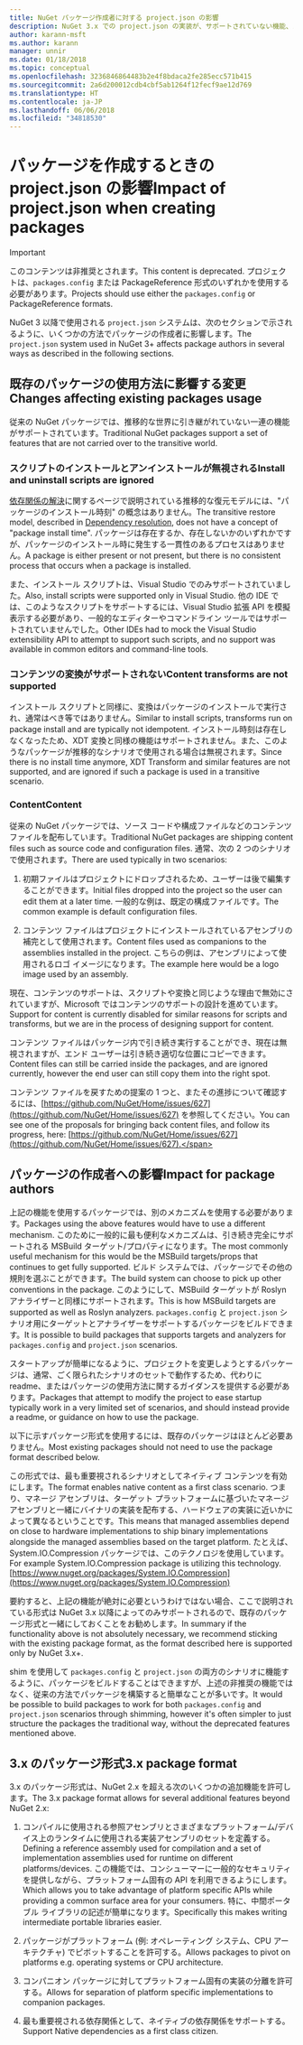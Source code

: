 ```yaml
---
title: NuGet パッケージ作成者に対する project.json の影響
description: NuGet 3.x での project.json の実装が、サポートされていない機能、コンテンツ、パッケージ形式などのパッケージの作成者にどのように影響するかの詳細です。
author: karann-msft
ms.author: karann
manager: unnir
ms.date: 01/18/2018
ms.topic: conceptual
ms.openlocfilehash: 3236846864483b2e4f8bdaca2fe285ecc571b415
ms.sourcegitcommit: 2a6d200012cdb4cbf5ab1264f12fecf9ae12d769
ms.translationtype: HT
ms.contentlocale: ja-JP
ms.lasthandoff: 06/06/2018
ms.locfileid: "34818530"
---
```

# <a name="impact-of-projectjson-when-creating-packages"></a><span data-ttu-id="c16af-103">パッケージを作成するときの project.json の影響</span><span class="sxs-lookup"><span data-stu-id="c16af-103">Impact of project.json when creating packages</span></span>

> [!Important]
> <span data-ttu-id="c16af-104">このコンテンツは非推奨とされます。</span><span class="sxs-lookup"><span data-stu-id="c16af-104">This content is deprecated.</span></span> <span data-ttu-id="c16af-105">プロジェクトは、`packages.config` または PackageReference 形式のいずれかを使用する必要があります。</span><span class="sxs-lookup"><span data-stu-id="c16af-105">Projects should use either the `packages.config` or PackageReference formats.</span></span>

<span data-ttu-id="c16af-106">NuGet 3 以降で使用される `project.json` システムは、次のセクションで示されるように、いくつかの方法でパッケージの作成者に影響します。</span><span class="sxs-lookup"><span data-stu-id="c16af-106">The `project.json` system used in NuGet 3+ affects package authors in several ways as described in the following sections.</span></span>

## <a name="changes-affecting-existing-packages-usage"></a><span data-ttu-id="c16af-107">既存のパッケージの使用方法に影響する変更</span><span class="sxs-lookup"><span data-stu-id="c16af-107">Changes affecting existing packages usage</span></span>

<span data-ttu-id="c16af-108">従来の NuGet パッケージでは、推移的な世界に引き継がれていない一連の機能がサポートされています。</span><span class="sxs-lookup"><span data-stu-id="c16af-108">Traditional NuGet packages support a set of features that are not carried over to the transitive world.</span></span>

### <a name="install-and-uninstall-scripts-are-ignored"></a><span data-ttu-id="c16af-109">スクリプトのインストールとアンインストールが無視される</span><span class="sxs-lookup"><span data-stu-id="c16af-109">Install and uninstall scripts are ignored</span></span>

<span data-ttu-id="c16af-110">[依存関係の解決](../consume-packages/dependency-resolution.md#dependency-resolution-with-packagereference)に関するページで説明されている推移的な復元モデルには、"パッケージのインストール時刻" の概念はありません。</span><span class="sxs-lookup"><span data-stu-id="c16af-110">The transitive restore model, described in [Dependency resolution](../consume-packages/dependency-resolution.md#dependency-resolution-with-packagereference), does not have a concept of "package install time".</span></span> <span data-ttu-id="c16af-111">パッケージは存在するか、存在しないかのいずれかですが、パッケージのインストール時に発生する一貫性のあるプロセスはありません。</span><span class="sxs-lookup"><span data-stu-id="c16af-111">A package is either present or not present, but there is no consistent process that occurs when a package is installed.</span></span>

<span data-ttu-id="c16af-112">また、インストール スクリプトは、Visual Studio でのみサポートされていました。</span><span class="sxs-lookup"><span data-stu-id="c16af-112">Also, install scripts were supported only in Visual Studio.</span></span> <span data-ttu-id="c16af-113">他の IDE では、このようなスクリプトをサポートするには、Visual Studio 拡張 API を模擬表示する必要があり、一般的なエディターやコマンドライン ツールではサポートされていませんでした。</span><span class="sxs-lookup"><span data-stu-id="c16af-113">Other IDEs had to mock the Visual Studio extensibility API to attempt to support such scripts, and no support was available in common editors and command-line tools.</span></span>

### <a name="content-transforms-are-not-supported"></a><span data-ttu-id="c16af-114">コンテンツの変換がサポートされない</span><span class="sxs-lookup"><span data-stu-id="c16af-114">Content transforms are not supported</span></span>

<span data-ttu-id="c16af-115">インストール スクリプトと同様に、変換はパッケージのインストールで実行され、通常はべき等ではありません。</span><span class="sxs-lookup"><span data-stu-id="c16af-115">Similar to install scripts, transforms run on package install and are typically not idempotent.</span></span> <span data-ttu-id="c16af-116">インストール時刻は存在しなくなったため、XDT 変換と同様の機能はサポートされません。また、このようなパッケージが推移的なシナリオで使用される場合は無視されます。</span><span class="sxs-lookup"><span data-stu-id="c16af-116">Since there is no install time anymore, XDT Transform and similar features are not supported, and are ignored if such a package is used in a transitive scenario.</span></span>

### <a name="content"></a><span data-ttu-id="c16af-117">Content</span><span class="sxs-lookup"><span data-stu-id="c16af-117">Content</span></span>

<span data-ttu-id="c16af-118">従来の NuGet パッケージでは、ソース コードや構成ファイルなどのコンテンツ ファイルを配布しています。</span><span class="sxs-lookup"><span data-stu-id="c16af-118">Traditional NuGet packages are shipping content files such as source code and configuration files.</span></span> <span data-ttu-id="c16af-119">通常、次の 2 つのシナリオで使用されます。</span><span class="sxs-lookup"><span data-stu-id="c16af-119">There are used typically in two scenarios:</span></span>

1. <span data-ttu-id="c16af-120">初期ファイルはプロジェクトにドロップされるため、ユーザーは後で編集することができます。</span><span class="sxs-lookup"><span data-stu-id="c16af-120">Initial files dropped into the project so the user can edit them at a later time.</span></span> <span data-ttu-id="c16af-121">一般的な例は、既定の構成ファイルです。</span><span class="sxs-lookup"><span data-stu-id="c16af-121">The common example is default configuration files.</span></span>

1. <span data-ttu-id="c16af-122">コンテンツ ファイルはプロジェクトにインストールされているアセンブリの補完として使用されます。</span><span class="sxs-lookup"><span data-stu-id="c16af-122">Content files used as companions to the assemblies installed in the project.</span></span> <span data-ttu-id="c16af-123">こちらの例は、アセンブリによって使用されるロゴ イメージになります。</span><span class="sxs-lookup"><span data-stu-id="c16af-123">The example here would be a logo image used by an assembly.</span></span>

<span data-ttu-id="c16af-124">現在、コンテンツのサポートは、スクリプトや変換と同じような理由で無効にされていますが、Microsoft ではコンテンツのサポートの設計を進めています。</span><span class="sxs-lookup"><span data-stu-id="c16af-124">Support for content is currently disabled for similar reasons for scripts and transforms, but we are in the process of designing support for content.</span></span>

<span data-ttu-id="c16af-125">コンテンツ ファイルはパッケージ内で引き続き実行することができ、現在は無視されますが、エンド ユーザーは引き続き適切な位置にコピーできます。</span><span class="sxs-lookup"><span data-stu-id="c16af-125">Content files can still be carried inside the packages, and are ignored currently, however the end user can still copy them into the right spot.</span></span>

<span data-ttu-id="c16af-126">コンテンツ ファイルを戻すための提案の 1 つと、またその進捗について確認するには、[https://github.com/NuGet/Home/issues/627](https://github.com/NuGet/Home/issues/627) を参照してください。</span><span class="sxs-lookup"><span data-stu-id="c16af-126">You can see one of the proposals for bringing back content files, and follow its progress, here: [https://github.com/NuGet/Home/issues/627](https://github.com/NuGet/Home/issues/627).</span></span>

## <a name="impact-for-package-authors"></a><span data-ttu-id="c16af-127">パッケージの作成者への影響</span><span class="sxs-lookup"><span data-stu-id="c16af-127">Impact for package authors</span></span>

<span data-ttu-id="c16af-128">上記の機能を使用するパッケージでは、別のメカニズムを使用する必要があります。</span><span class="sxs-lookup"><span data-stu-id="c16af-128">Packages using the above features would have to use a different mechanism.</span></span> <span data-ttu-id="c16af-129">このために一般的に最も便利なメカニズムは、引き続き完全にサポートされる MSBuild ターゲット/プロパティになります。</span><span class="sxs-lookup"><span data-stu-id="c16af-129">The most commonly useful mechanism for this would be the MSBuild targets/props that continues to get fully supported.</span></span> <span data-ttu-id="c16af-130">ビルド システムでは、パッケージでその他の規則を選ぶことができます。</span><span class="sxs-lookup"><span data-stu-id="c16af-130">The build system can choose to pick up other conventions in the package.</span></span> <span data-ttu-id="c16af-131">このようにして、MSBuild ターゲットが Roslyn アナライザーと同様にサポートされます。</span><span class="sxs-lookup"><span data-stu-id="c16af-131">This is how MSBuild targets are supported as well as Roslyn analyzers.</span></span> <span data-ttu-id="c16af-132">`packages.config` と `project.json` シナリオ用にターゲットとアナライザーをサポートするパッケージをビルドできます。</span><span class="sxs-lookup"><span data-stu-id="c16af-132">It is possible to build packages that supports targets and analyzers for `packages.config` and `project.json` scenarios.</span></span>

<span data-ttu-id="c16af-133">スタートアップが簡単になるように、プロジェクトを変更しようとするパッケージは、通常、ごく限られたシナリオのセットで動作するため、代わりに readme、またはパッケージの使用方法に関するガイダンスを提供する必要があります。</span><span class="sxs-lookup"><span data-stu-id="c16af-133">Packages that attempt to modify the project to ease startup typically work in a very limited set of scenarios, and should instead provide a readme, or guidance on how to use the package.</span></span>

<span data-ttu-id="c16af-134">以下に示すパッケージ形式を使用するには、既存のパッケージはほとんど必要ありません。</span><span class="sxs-lookup"><span data-stu-id="c16af-134">Most existing packages should not need to use the package format described below.</span></span>

<span data-ttu-id="c16af-135">この形式では、最も重要視されるシナリオとしてネイティブ コンテンツを有効にします。</span><span class="sxs-lookup"><span data-stu-id="c16af-135">The format enables native content as a first class scenario.</span></span> <span data-ttu-id="c16af-136">つまり、マネージ アセンブリは、ターゲット プラットフォームに基づいたマネージ アセンブリと一緒にバイナリの実装を配布する、ハードウェアの実装に近いかによって異なるということです。</span><span class="sxs-lookup"><span data-stu-id="c16af-136">This means that managed assemblies depend on close to hardware implementations to ship binary implementations alongside the managed assemblies based on the target platform.</span></span> <span data-ttu-id="c16af-137">たとえば、System.IO.Compression パッケージでは、このテクノロジを使用しています。</span><span class="sxs-lookup"><span data-stu-id="c16af-137">For example System.IO.Compression package is utilizing this technology.</span></span> [https://www.nuget.org/packages/System.IO.Compression](https://www.nuget.org/packages/System.IO.Compression)

<span data-ttu-id="c16af-138">要約すると、上記の機能が絶対に必要というわけではない場合、ここで説明されている形式は NuGet 3.x 以降によってのみサポートされるので、既存のパッケージ形式と一緒にしておくことをお勧めします。</span><span class="sxs-lookup"><span data-stu-id="c16af-138">In summary if the functionality above is not absolutely necessary, we recommend sticking with the existing package format, as the format described here is supported only by NuGet 3.x+.</span></span>

<span data-ttu-id="c16af-139">shim を使用して `packages.config` と `project.json` の両方のシナリオに機能するように、パッケージをビルドすることはできますが、上述の非推奨の機能ではなく、従来の方法でパッケージを構築すると簡単なことが多いです。</span><span class="sxs-lookup"><span data-stu-id="c16af-139">It would be possible to build packages to work for both `packages.config` and `project.json` scenarios through shimming, however it's often simpler to just structure the packages the traditional way, without the deprecated features mentioned above.</span></span>

## <a name="3x-package-format"></a><span data-ttu-id="c16af-140">3.x のパッケージ形式</span><span class="sxs-lookup"><span data-stu-id="c16af-140">3.x package format</span></span>

<span data-ttu-id="c16af-141">3.x のパッケージ形式は、NuGet 2.x を超える次のいくつかの追加機能を許可します。</span><span class="sxs-lookup"><span data-stu-id="c16af-141">The 3.x package format allows for several additional features beyond NuGet 2.x:</span></span>

1. <span data-ttu-id="c16af-142">コンパイルに使用される参照アセンブリとさまざまなプラットフォーム/デバイス上のランタイムに使用される実装アセンブリのセットを定義する。</span><span class="sxs-lookup"><span data-stu-id="c16af-142">Defining a reference assembly used for compilation and a set of implementation assemblies used for runtime on different platforms/devices.</span></span> <span data-ttu-id="c16af-143">この機能では、コンシューマーに一般的なセキュリティを提供しながら、プラットフォーム固有の API を利用できるようにします。</span><span class="sxs-lookup"><span data-stu-id="c16af-143">Which allows you to take advantage of platform specific APIs while providing a common surface area for your consumers.</span></span> <span data-ttu-id="c16af-144">特に、中間ポータブル ライブラリの記述が簡単になります。</span><span class="sxs-lookup"><span data-stu-id="c16af-144">Specifically this makes writing intermediate portable libraries easier.</span></span>

1. <span data-ttu-id="c16af-145">パッケージがプラットフォーム (例: オペレーティング システム、CPU アーキテクチャ) でピボットすることを許可する。</span><span class="sxs-lookup"><span data-stu-id="c16af-145">Allows packages to pivot on platforms e.g. operating systems or CPU architecture.</span></span>

1. <span data-ttu-id="c16af-146">コンパニオン パッケージに対してプラットフォーム固有の実装の分離を許可する。</span><span class="sxs-lookup"><span data-stu-id="c16af-146">Allows for separation of platform specific implementations to companion packages.</span></span>

1. <span data-ttu-id="c16af-147">最も重要視される依存関係として、ネイティブの依存関係をサポートする。</span><span class="sxs-lookup"><span data-stu-id="c16af-147">Support Native dependencies as a first class citizen.</span></span>
